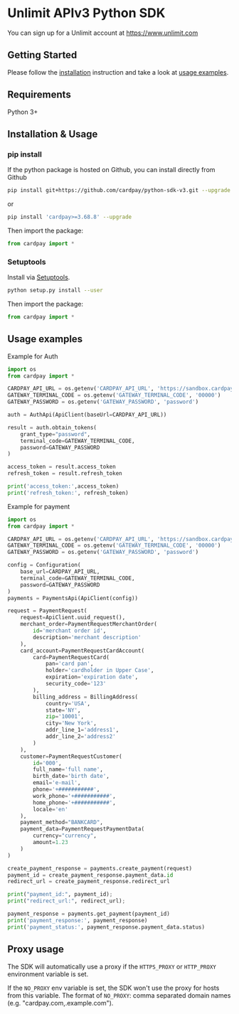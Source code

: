 # Unlimit APIv3 Python SDK

You can sign up for a Unlimit account at https://www.unlimit.com

## Getting Started

Please follow the [installation](#installation) instruction and take a look at [usage examples](tests).


## Requirements

Python 3+

## Installation & Usage
### pip install

If the python package is hosted on Github, you can install directly from Github

```sh
pip install git+https://github.com/cardpay/python-sdk-v3.git --upgrade
```
or

```sh
pip install 'cardpay>=3.68.8' --upgrade
```

Then import the package:
```python
from cardpay import *
```

### Setuptools

Install via [Setuptools](http://pypi.python.org/pypi/setuptools).

```sh
python setup.py install --user
```

Then import the package:
```python
from cardpay import *
```

## Usage examples

Example for Auth
```python
import os
from cardpay import *

CARDPAY_API_URL = os.getenv('CARDPAY_API_URL', 'https://sandbox.cardpay.com')
GATEWAY_TERMINAL_CODE = os.getenv('GATEWAY_TERMINAL_CODE', '00000')
GATEWAY_PASSWORD = os.getenv('GATEWAY_PASSWORD', 'password')

auth = AuthApi(ApiClient(baseUrl=CARDPAY_API_URL))

result = auth.obtain_tokens(
    grant_type="password",
    terminal_code=GATEWAY_TERMINAL_CODE,
    password=GATEWAY_PASSWORD
)

access_token = result.access_token
refresh_token = result.refresh_token

print('access_token:',access_token)
print('refresh_token:', refresh_token)
```

Example for payment
```python
import os
from cardpay import *

CARDPAY_API_URL = os.getenv('CARDPAY_API_URL', 'https://sandbox.cardpay.com')
GATEWAY_TERMINAL_CODE = os.getenv('GATEWAY_TERMINAL_CODE', '00000')
GATEWAY_PASSWORD = os.getenv('GATEWAY_PASSWORD', 'password')

config = Configuration(
    base_url=CARDPAY_API_URL,
    terminal_code=GATEWAY_TERMINAL_CODE,
    password=GATEWAY_PASSWORD
)
payments = PaymentsApi(ApiClient(config))

request = PaymentRequest(
    request=ApiClient.uuid_request(),
    merchant_order=PaymentRequestMerchantOrder(
        id='merchant order id',
        description='merchant description'
    ),
    card_account=PaymentRequestCardAccount(
        card=PaymentRequestCard(
            pan='card pan',
            holder='cardholder in Upper Case',
            expiration='expiration date',
            security_code='123'
        ),
        billing_address = BillingAddress(
            country='USA',
            state='NY',
            zip='10001',
            city='New York',
            addr_line_1='address1',
            addr_line_2='address2'
        )
    ),
    customer=PaymentRequestCustomer(
        id='000',
        full_name='full name',
        birth_date='birth date',
        email='e-mail',
        phone='+###########',
        work_phone='+###########',
        home_phone='+###########',
        locale='en'
    ),
    payment_method="BANKCARD",
    payment_data=PaymentRequestPaymentData(
        currency="currency",
        amount=1.23
    )
)

create_payment_response = payments.create_payment(request)
payment_id = create_payment_response.payment_data.id
redirect_url = create_payment_response.redirect_url

print("payment_id:", payment_id);
print("redirect_url:", redirect_url);

payment_response = payments.get_payment(payment_id)
print('payment_response:', payment_response)
print('payment_status:', payment_response.payment_data.status)
```


## Proxy usage

The SDK will automatically use a proxy if the `HTTPS_PROXY` or `HTTP_PROXY` environment variable is set.

If the `NO_PROXY` env variable is set, the SDK won't use the proxy for hosts from this variable. The format of
`NO_PROXY`: comma separated domain names (e.g. "cardpay.com,.example.com").
